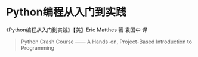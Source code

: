 # Python编程从入门到实践

《Python编程从入门到实践》【美】Eric Matthes 著 袁国中 译

> Python Crash Course —— A Hands-on, Project-Based Introduction to Programming

